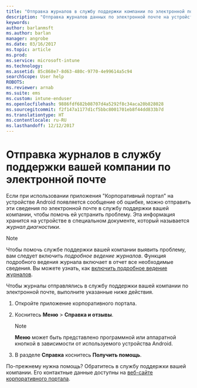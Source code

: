 ```yaml
---
title: "Отправка журналов в службу поддержки компании по электронной почте | Документы Майкрософт"
description: "Отправка журналов данных по электронной почте на устройстве Android"
keywords: 
author: barlanmsft
ms.author: barlan
manager: angrobe
ms.date: 03/16/2017
ms.topic: article
ms.prod: 
ms.service: microsoft-intune
ms.technology: 
ms.assetid: 85c868e7-8d63-480c-9770-4e99614a5c94
searchScope: User help
ROBOTS: 
ms.reviewer: arnab
ms.suite: ems
ms.custom: intune-enduser
ms.openlocfilehash: 9886fdf682b08707d4a5292f8c34aca20b828028
ms.sourcegitcommit: f2f147a1177d1cf5bbc8001701eb8f44dd833b7d
ms.translationtype: HT
ms.contentlocale: ru-RU
ms.lasthandoff: 12/12/2017
---
```

# <a name="send-logs-to-your-company-support-using-email"></a>Отправка журналов в службу поддержки вашей компании по электронной почте

Если при использовании приложения "Корпоративный портал" на устройстве Android появляется сообщение об ошибке, можно отправить эти сведения по электронной почте в службу поддержки вашей компании, чтобы помочь ей устранить проблему. Эта информация хранится на устройстве в специальном документе, который называется _журнал диагностики_.

> [!Note]
> Чтобы помочь службе поддержки вашей компании выявить проблему, вам следует включить _подробное ведение журналов_. Функция подробного ведения журнала включает в отчет все необходимые сведения. Вы можете узнать, как [включить подробное ведение журналов](use-verbose-logging-to-help-your-it-administrator-fix-device-issues-android.md).

Чтобы журналы отправлялись в службу поддержки вашей компании по электронной почте, выполните указанные ниже действия.

1.  Откройте приложение корпоративного портала.

2.  Коснитесь **Меню** >  **Справка и отзывы**.

    > [!NOTE]
    > **Меню** может быть представлено программной или аппаратной кнопкой в зависимости от используемого устройства Android.

3.  В разделе **Справка** коснитесь **Получить помощь**.

По-прежнему нужна помощь? Обратитесь в службу поддержки вашей компании. Его контактные данные доступны на [веб-сайте корпоративного портала](https://portal.manage.microsoft.com#HelpDeskDialog).
